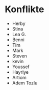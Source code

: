 # Konflikte

- Herby
- Stina
- Lea G. 
- Benni
- Tim
- Mark 
- Steven
- kevin
- Youssef
- Hayriye
- Artiom
- Adem Tozlu



